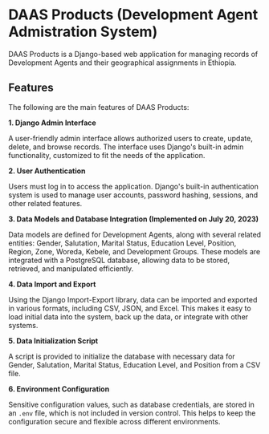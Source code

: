# DAAS Products (Development Agent Admistration System)

DAAS Products is a Django-based web application for managing records of Development Agents and their geographical assignments in Ethiopia. 

## Features

The following are the main features of DAAS Products:

**1. Django Admin Interface**

A user-friendly admin interface allows authorized users to create, update, delete, and browse records. The interface uses Django's built-in admin functionality, customized to fit the needs of the application.

**2. User Authentication**

Users must log in to access the application. Django's built-in authentication system is used to manage user accounts, password hashing, sessions, and other related features.

**3. Data Models and Database Integration (Implemented on July 20, 2023)**

Data models are defined for Development Agents, along with several related entities: Gender, Salutation, Marital Status, Education Level, Position, Region, Zone, Woreda, Kebele, and Development Groups. These models are integrated with a PostgreSQL database, allowing data to be stored, retrieved, and manipulated efficiently.

**4. Data Import and Export**

Using the Django Import-Export library, data can be imported and exported in various formats, including CSV, JSON, and Excel. This makes it easy to load initial data into the system, back up the data, or integrate with other systems.

**5. Data Initialization Script**

A script is provided to initialize the database with necessary data for Gender, Salutation, Marital Status, Education Level, and Position from a CSV file.

**6. Environment Configuration**

Sensitive configuration values, such as database credentials, are stored in an `.env` file, which is not included in version control. This helps to keep the configuration secure and flexible across different environments.
